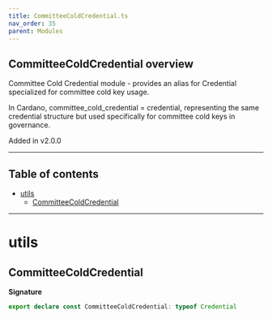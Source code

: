```yaml
---
title: CommitteeColdCredential.ts
nav_order: 35
parent: Modules
---
```


## CommitteeColdCredential overview

Committee Cold Credential module - provides an alias for Credential specialized for committee cold key usage.

In Cardano, committee_cold_credential = credential, representing the same credential structure
but used specifically for committee cold keys in governance.

Added in v2.0.0

---

<h2 class="text-delta">Table of contents</h2>

- [utils](#utils)
  - [CommitteeColdCredential](#committeecoldcredential)

---

# utils

## CommitteeColdCredential

**Signature**

```ts
export declare const CommitteeColdCredential: typeof Credential
```
